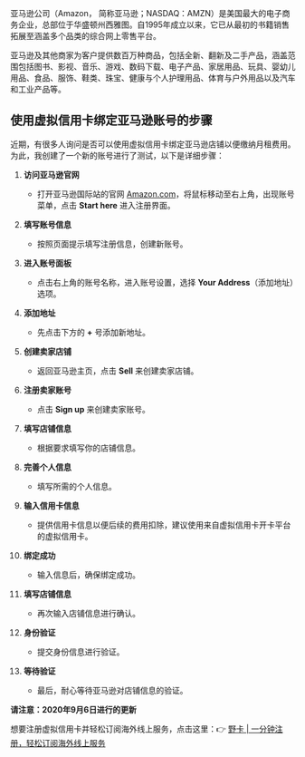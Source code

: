亚马逊公司（Amazon， 简称亚马逊；NASDAQ：AMZN）是美国最大的电子商务企业，总部位于华盛顿州西雅图。自1995年成立以来，它已从最初的书籍销售拓展至涵盖多个品类的综合网上零售平台。

亚马逊及其他商家为客户提供数百万种商品，包括全新、翻新及二手产品，涵盖范围包括图书、影视、音乐、游戏、数码下载、电子产品、家居用品、玩具、婴幼儿用品、食品、服饰、鞋类、珠宝、健康与个人护理用品、体育与户外用品以及汽车和工业产品等。

## 使用虚拟信用卡绑定亚马逊账号的步骤

近期，有很多人询问是否可以使用虚拟信用卡绑定亚马逊店铺以便缴纳月租费用。为此，我创建了一个新的账号进行了测试，以下是详细步骤：

1. **访问亚马逊官网**
   - 打开亚马逊国际站的官网 [Amazon.com](https://www.amazon.com)，将鼠标移动至右上角，出现账号菜单，点击 **Start here** 进入注册界面。

2. **填写账号信息**
   - 按照页面提示填写注册信息，创建新账号。

3. **进入账号面板**
   - 点击右上角的账号名称，进入账号设置，选择 **Your Address**（添加地址）选项。

4. **添加地址**
   - 先点击下方的 **+** 号添加新地址。

5. **创建卖家店铺**
   - 返回亚马逊主页，点击 **Sell** 来创建卖家店铺。

6. **注册卖家账号**
   - 点击 **Sign up** 来创建卖家账号。

7. **填写店铺信息**
   - 根据要求填写你的店铺信息。

8. **完善个人信息**
   - 填写所需的个人信息。

9. **输入信用卡信息**
   - 提供信用卡信息以便后续的费用扣除，建议使用来自虚拟信用卡开卡平台的虚拟信用卡。

10. **绑定成功**
    - 输入信息后，确保绑定成功。

11. **填写店铺信息**
    - 再次输入店铺信息进行确认。

12. **身份验证**
    - 提交身份信息进行验证。

13. **等待验证**
    - 最后，耐心等待亚马逊对店铺信息的验证。

**请注意：2020年9月6日进行的更新**

想要注册虚拟信用卡并轻松订阅海外线上服务，点击这里：👉 [野卡 | 一分钟注册，轻松订阅海外线上服务](https://bit.ly/bewildcard)